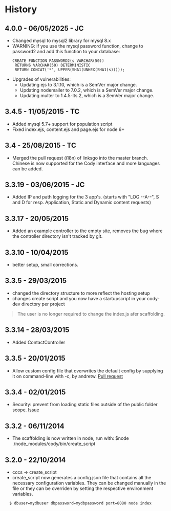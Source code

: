 # History
## 4.0.0 - 06/05/2025 - JC
* Changed mysql to mysql2 library for mysql 8.x
* WARNING: if you use the mysql password function, change to password2 and add this function to your database:
    ```
  CREATE FUNCTION PASSWORD2(s VARCHAR(50))
     RETURNS VARCHAR(50) DETERMINISTIC
     RETURN CONCAT('*', UPPER(SHA1(UNHEX(SHA1(s)))));
    ```
* Upgrades of vulnerabilities:
     * Updating ejs to 3.1.10, which is a SemVer major change. 
     * Updating nodemailer to 7.0.2, which is a SemVer major change.
     * Updating multer to 1.4.5-lts.2, which is a SemVer major change.

## 3.4.5 - 11/05/2015 - TC
* Added mysql 5.7+ support for population script
* Fixed index.ejs, content.ejs and page.ejs for node 6+

## 3.4 - 25/08/2015 - TC
* Merged the pull request (i18n) of linksgo into the master branch. Chinese is now supported for the Cody interface and more languages can be added.

## 3.3.19 - 03/06/2015 - JC
* Added IP and path logging for the 3 app's. (starts with "LOG --A--", S and D for resp. Application, Static and Dynamic content requests)

## 3.3.17 - 20/05/2015
* Added an example controller to the empty site, removes the bug where the controller directory isn't tracked by git.


## 3.3.10 - 10/04/2015
* better setup, small corrections.

## 3.3.5 - 29/03/2015
* changed the directory structure to more reflect the hosting setup
* changes create script and you now have a startupscript in your cody-dev directory per project
> The user is no longer required to change the index.js afer scaffolding.

## 3.3.14 - 28/03/2015
* Added ContactController

## 3.3.5 - 20/01/2015
* Allow custom config file that overwrites the default config by supplying it on command-line with -c, by andretw. [Pull request](https://github.com/jcoppieters/cody/pull/17)

## 3.3.4 - 02/01/2015
* Security: prevent from loading static files outside of the public folder scope. [Issue](https://github.com/jcoppieters/cody/issues/16)

## 3.3.2 - 06/11/2014
* The scaffolding is now written in node, run with: $node ./node_modules/cody/bin/create_script

## 3.2.0 - 22/10/2014

* cccs -> create_script
* create_script now generates a config.json file that contains all the necessary configuration variables. They can be changed manually in the file or they can be overriden by setting the respective environment variables.
```bash
  $ dbuser=mydbuser dbpassword=mydbpassword port=8080 node index
```



